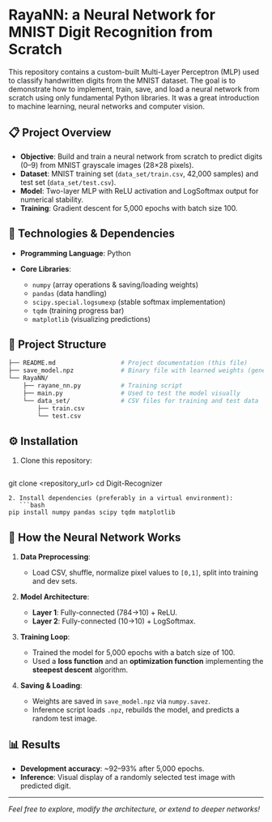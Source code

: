 # RayaNN: a Neural Network for MNIST Digit Recognition from Scratch 

This repository contains a custom-built Multi-Layer Perceptron (MLP) used to classify handwritten digits from the MNIST dataset. The goal is to demonstrate how to implement, train, save, and load a neural network from scratch using only fundamental Python libraries. It was a great introduction to machine learning, neural networks and computer vision.

## 📋 Project Overview

* **Objective**: Build and train a neural network from scratch to predict digits (0–9) from MNIST grayscale images (28×28 pixels).
* **Dataset**: MNIST training set (`data_set/train.csv`, 42,000 samples) and test set (`data_set/test.csv`).
* **Model**: Two-layer MLP with ReLU activation and LogSoftmax output for numerical stability.
* **Training**: Gradient descent for 5,000 epochs with batch size 100.

## 🚀 Technologies & Dependencies
* **Programming Language**: Python

* **Core Libraries**:

  * `numpy` (array operations & saving/loading weights)
  * `pandas` (data handling)
  * `scipy.special.logsumexp` (stable softmax implementation)
  * `tqdm` (training progress bar)
  * `matplotlib` (visualizing predictions)

## 📂 Project Structure

```bash
├── README.md                  # Project documentation (this file)
├── save_model.npz             # Binary file with learned weights (generated after training)
└── RayaNN/        
    ├── rayane_nn.py           # Training script
    ├── main.py                # Used to test the model visually           
    └── data_set/              # CSV files for training and test data
        ├── train.csv
        └── test.csv

```

## ⚙️ Installation

1. Clone this repository:

   ```bash
   ```

git clone \<repository\_url>
cd Digit-Recognizer

````
2. Install dependencies (preferably in a virtual environment):
   ```bash
pip install numpy pandas scipy tqdm matplotlib
````

## 🧩 How the Neural Network Works

1. **Data Preprocessing**:

   * Load CSV, shuffle, normalize pixel values to `[0,1]`, split into training and dev sets.
2. **Model Architecture**:

   * **Layer 1**: Fully-connected (784→10) + ReLU.
   * **Layer 2**: Fully-connected (10→10) + LogSoftmax.
3. **Training Loop**:

   * Trained the model for 5,000 epochs with a batch size of 100.
   * Used a **loss function** and an **optimization function** implementing the **steepest descent** algorithm.
4. **Saving & Loading**:

   * Weights are saved in `save_model.npz` via `numpy.savez`.
   * Inference script loads `.npz`, rebuilds the model, and predicts a random test image.

## 📊 Results

* **Development accuracy**: \~92–93% after 5,000 epochs.
* **Inference**: Visual display of a randomly selected test image with predicted digit.

---

*Feel free to explore, modify the architecture, or extend to deeper networks!*
